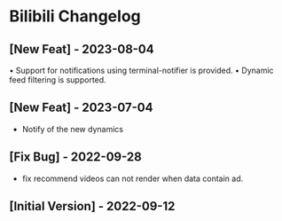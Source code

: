 # Bilibili Changelog

## [New Feat] - 2023-08-04

• Support for notifications using terminal-notifier is provided.
• Dynamic feed filtering is supported.

## [New Feat] - 2023-07-04

- Notify of the new dynamics

## [Fix Bug] - 2022-09-28

- fix recommend videos can not render when data contain ad.

## [Initial Version] - 2022-09-12
